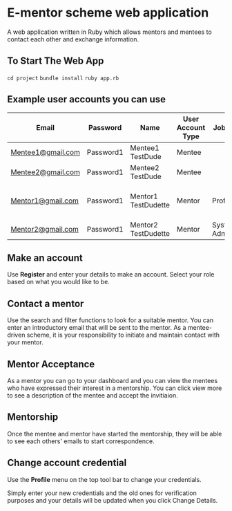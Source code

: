 # E-mentor scheme web application

A web application written in Ruby which allows mentors and mentees to contact each other and exchange information.

## To Start The Web App
``cd project``
``bundle install``
``ruby app.rb``

## Example user accounts you can use

| Email             | Password  | Name              | User Account Type | Job Title    | Industry Sector                | Degree          |
| ----------------- | ----------| ----------------- | ----------------- | ------------ | ------------------------------ | --------------- |
| Mentee1@gmail.com | Password1 |Mentee1 TestDude   | Mentee            |              |                                | Computer Science|
| Mentee2@gmail.com | Password1 |Mentee2 TestDude   | Mentee            |              |                                | Computer Science|
| Mentor1@gmail.com | Password1 |Mentor1 TestDudette| Mentor            | Professor    | Teacher training and education |                 |
| Mentor2@gmail.com | Password1 |Mentor2 TestDudette| Mentor            | System Admin | Infomation technology          |                 |

## Make an account
Use **Register** and enter your details to make an account. Select your role based on what you would like to be.

## Contact a mentor
Use the search and filter functions to look for a suitable mentor. You can enter an introductory email that will be
sent to the mentor. As a mentee-driven scheme, it is your responsibility to initiate and maintain contact with 
your mentor. 

## Mentor Acceptance
As a mentor you can go to your dashboard and you can view the mentees who have expressed their interest in a 
mentorship. You can click view more to see a description of the mentee and accept the invitiaion.

## Mentorship
Once the mentee and mentor have started the mentorship, they will be able to see each others' emails to start 
correspondence.

## Change account credential
Use the **Profile** menu on the top tool bar to change your credentials.

Simply enter your new credentials and the old ones for verification purposes and your details will be updated
when you click Change Details.